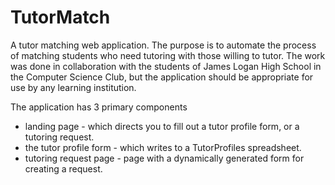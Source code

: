 TutorMatch
==========
A tutor matching web application. The purpose is to automate the process of matching students who need tutoring with those willing to tutor.
The work was done in collaboration with the students of James Logan High School in the Computer Science Club, but the application should be appropriate for use by any learning institution.

The application has 3 primary components
* landing page - which directs you to fill out a tutor profile form, or a tutoring request.
* the tutor profile form - which writes to a TutorProfiles spreadsheet.
* tutoring request page - page with a dynamically generated form for creating a request.
